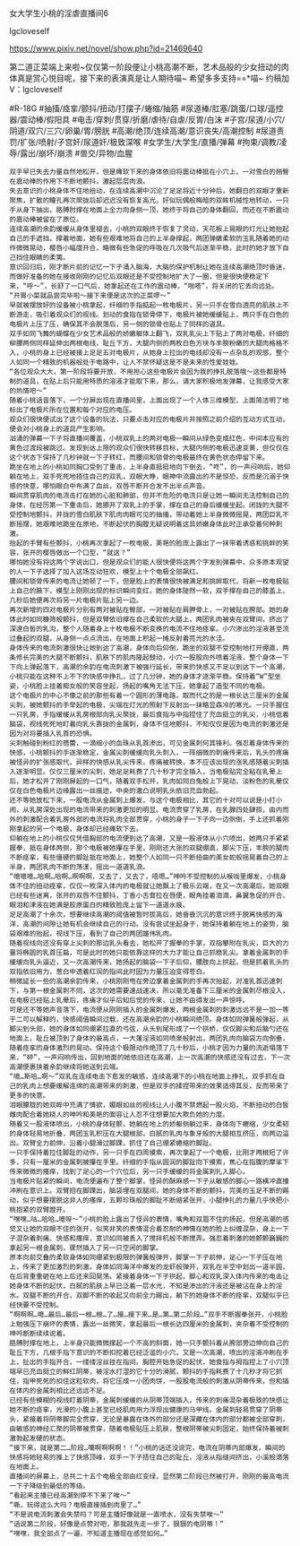 女大学生小桃的淫虐直播间6

lgcloveself

https://www.pixiv.net/novel/show.php?id=21469640

第二道正菜端上来啦~仅仅第一阶段便让小桃高潮不断，艺术品般的少女扭动的肉体真是赏心悦目呢，接下来的表演真是让人期待喵~
希望多多支持==*喵~
约稿加V：lgcloveself

#R-18G
#抽搐/痉挛/颤抖/扭动/打摆子/蜷缩/抽筋
#尿道棒/肛塞/跳蛋/口球/遥控器/震动棒/假阳具
#电击/穿刺/贯穿/折磨/虐待/自虐/反胃/白沫
#子宫/尿道/小穴/阴道/双穴/三穴/卵巢/胃/膀胱
#高潮/绝顶/连续高潮/意识丧失/高潮控制
#尿道责罚/扩张/喷射/子宫奸/尿道奸/极致深喉
#女学生/大学生/直播/弹幕
#拘束/调教/凌辱/露出/崩坏/崩溃
#兽交/异物/血腥


    双手早已失去力量自然地松开，但是瘫软下来的身体依旧将震动棒抵在小穴上，一对雪白的翘臀在震动棒的作用下不断地颤抖，激起层层肉浪。
    失去意识的小桃身体不住地扭动，在连续高潮中沉沦了足足将近十分钟后，她翻白的双眼才重新聚焦，扩散的瞳孔再次聚拢后却迟迟没有恢复高光，好似玩偶般晦暗的双眸机械性地转动，一只手从身下抽出，胳膊肘撑在地面上全力向身侧一顶，她终于将自己的身体翻回，而还在不断震动的震动棒被留在了原位。
    连续高潮的余韵缓缓从身体里褪去，小桃的双眼终于恢复了灵动，天花板上晃眼的灯光让她抬起自己的手遮挡，撑着地面，她有些艰难地将自己的上半身撑起，两团弹嫩柔软的玉乳随着她的动作微微晃动，樱唇小幅度开合，略微有些急促的呼吸在几次吸气后逐渐平稳，此时的她才放下自己挡住眼睛的柔荑。
    意识回归后，刚才断片前的记忆一下子涌入脑海，大脑的保护机制让她在连续高潮绝顶时昏迷，而做好准备的她在接收刚刚的记忆后双眼还是不受控制地扩大了一圈，但是很快便稳定下来，“呼～”，长舒了一口气后，她拿起还在工作的震动棒，“啪嗒”，将关闭的它丢向远处。
    “开胃小菜就品尝完毕啦～接下来便是这次的正菜啰～”
    早就被摆放好的设备被小桃拿起，纤细的手指掂起一枚电极片，另一只手在雪白透亮的肌肤上不断游走，吸引着观众们的视线。划动的食指在锁骨停下，电极片被她缓缓贴上，两只手在白色的电极片上压了压，确保其不会脱落后，另一侧的锁骨也贴上了同样的道具。
    双手如同飞舞的蝴蝶在少女艺术品般的娇嫩躯体上翻飞，双乳乳尖上下贴上了两对电极，纤细的柳腰两侧同样延伸出两根电线，耻丘下方，大腿内侧的两枚白色方块与丰腴粉嫩的大腿肉格格不入，小桃的身上已经被接上足足五对电极片，从她身上拉出的电线却没有一点杂乱的观感，整个人如同一个精致的机器般处于电路中，让人不禁怀疑这是不是未来的性爱娃娃。
    “各位观众大大，第一阶段将要开放，不用担心这些电极片会因为我的挣扎脱落哦～这些都是特制的道具，在贴上后只能用特质的溶液才能取下来，那么，请大家积极地发弹幕，让我感受大家的热情吧～”
    随着小桃话音落下，一个分屏出现在直播间里，上面出现了一个人体三维模型，上面简洁明了地标出了电极片所在位置和每个对应的电压。
    观众们很快便试出了这个设备的玩法，只要点击对应的电极片并按照之前介绍的互动方式互动，便会对小桃身上的道具产生影响。
    汹涌的弹幕一下子将直播间覆盖，小桃双乳上的两对电极一瞬间从绿色变成红色，中间本应有的黄色过渡段被跳过。发现到达上限的观众们很快转移目标，大腿内侧的电极迅速变黄，但仅仅在这个状态下保持了几秒钟就一下子转红，而腰间和锁骨的电极最终在黄色状态停留下来。
    跪坐在地上的小桃如同胸口受到了重击，上半身直挺挺地向下倒去，“咚”，的一声闷响后，她仰躺在地上，双手死死地捂住自己的双乳，双眼大睁，眼神中流露出的不是惊恐，反而是沉溺于快感的快意，哪怕眼白中布满了血丝，双唇不断开合发不出半点声音。
    瞬间贯穿肌肉的电流击打在她的心脏和肺部，但并不危险的电流只是让她一瞬间无法控制自己的身体，在经历第一下重击后，她挪开了双乳上的手掌，撑在自己的身后缓缓坐起。闭拢的大腿不受控制地颤抖，并拢的雪白肌肤下肌肉肉眼可见的抽搐，带动着她上半身微微摇晃，两团巨乳不断摇摆，她艰难地跪坐在原地，不断起伏的胸膛无疑说明着这具娇嫩身体此时正承受着何种刺激。
    抬起的手臂有些颤抖，小桃再次拿起了一枚电极，美艳的脸庞上露出了一抹带着诱惑和挑衅的笑容，张开的樱唇做出一个口型，“就这？”
    哪怕她没有将这两个字说出口，但是观众们的能人很快便将这两个字发到弹幕中，众多原本观望的人一下子选择了加入这场互动狂欢，模型上十个电极全部飙红。
    腰间和锁骨传来的电流让她顿了一下，但是脸上的表情很快被满足和挑衅取代，将新一枚电极贴上自己的腋下，模型上刚刚出现的标识瞬间变红，她的身体陡然一软，双手撑在自己的膝盖上，几秒后她便再次将另一片电极片贴上另一边。
    再次新增的四对电极片分别有两对被贴在臀部，一对被贴在肩胛骨上，一对被贴在胯部。她的身体此时如同糠筛般颤抖，但是双臂依旧撑在自己柔软的大腿上，两团乳肉被夹在双臂间，挤出了深邃白皙的乳沟，整个人随着身上十枚电极不断变换的电流不住地痉挛。小穴渗出的淫液甚至流过叠起的双腿，从身侧一点点流出，在地面上积起一摊反射着亮光的水洼。
    身体传来的电流刺激很快让她到达了高潮，身体向后仰倒，跪坐的双腿不受控制地打开绷直，两条修长完美的大腿不断颤抖，肌肤下的肌肉隆起鼓动，小穴一股股向外喷着淫液，整个身体一下下向上弹起落下，高潮的余韵在电流刺激下被强行延长，带来的快感又不足以到达下一个高潮，小桃只能在这种不上不下的快感中挣扎，过了几分钟，她的身体才逐渐平稳。保持着“W”型坐姿，小桃脸上挂着痴女般的笑容坐起，扬起的嘴角无法下压，她拿起了造型不同的电极。
    这个电极片的中心不像之前的那些有着一个圆形的薄电路，取而代之的是一根长达三厘米的金属尖刺，被她颤抖的手举起的电极，尖端在灯光的照射下反射出一抹略显森冷的寒光。一只手握住一只乳房，手指缓缓从乳房根部向乳尖聚拢，最后食指与中指捏住了充血挺立的乳尖，小桃低着脑袋，视线死死地盯着向乳头靠拢的金属刺，身体不住地颤抖，不知仅仅是因为电流的刺激还是因为对将要插入乳首的恐惧。
    尖刺触碰到粉红的蓓蕾，一滴细小的血珠从乳首渗出，可见金属刺何其锋利。强忍着身体传来的快感，小桃颤抖的手逐渐稳定，金属尖刺缓缓向乳头刺入，一阵细微的刺痛传来后，乳头的疼痛被怪异的扩张感取代，异样的快感从乳尖传来，疼痛被转换，本不应该出现的涨乳感随着尖刺插入逐渐明显。仅仅三厘米的尖刺，她足足耗费了几十秒才完全插入，当电极贴完全粘在乳晕上后，她才松开了刚刚屏起的一口气，随着双手松开，乳肉如同白兔般上下晃动，淡粉色的乳晕仅仅在白色电极片边缘露出一丝痕迹，中央的激凸说明乳头依旧充血勃起。
    还不等她放松下来，一股电流从金属刺上爆发，与这个电极相比，其它的十对可以说是小打小闹，从乳房深处出现的电流带来的刺激更加的明显。电流贯穿了乳房，在乳腺四处肆掠，由内而外的刺激配合着乳房外部的电流将乳肉全部贯穿，小桃的身子一下子向一边侧倒，手上还抓着刚刚拿起的另一个电极，身体却已经瘫软下去。
    仰躺在地上的小桃仅仅凭借胸部的电流便到达了高潮，又是一股液体从小穴喷出，她两只手紧紧握拳，抵在身体两侧，那个电极被她攥在手里，刚刚还大张的双腿绷直，脚尖下压，丰腴的腿肉不断痉挛，有些僵硬的脚趾抵在地面上，她整个人如同一只不断扭曲的美女蛇般摇晃着自己的上半身，两团乳肉不断的荡漾，摇出一道道乳浪。
    “噫噫噫…哈啊…哈啊…啊啊啊，又去了，又去了，唔嗯…”呻吟不受控制的从喉咙里爆发，小桃身体不住的扭动痉挛，仅仅一枚深入体内的电极就让她飘上了极乐云端，在又一次高潮后，她双眼已经有些迷离，张开的双唇不住颤抖，丁香小舌耷拉在唇便，眼角挂着泪滴，鼻翼急促的开合，眼泪和津液在她满是胶原蛋白的精致脸庞上留下一道道水痕。
    足足高潮了十余次，想要继续高潮的阈值被暂时拔高后，她昏昏沉沉的意识终于脱离快感的海洋，高潮的间隙让她有机会继续自己的行动。没有尝试坐起身子，她保持着躺在地上的姿势，脑袋艰难的抬起，视线下压，看到了自己的两团雄伟乳肉。
    随着视线向还没有穿上尖刺的那边乳头看去，她松开了握拳的手掌，双指攀附在乳尖，巨大的力量将椭圆的乳首压扁，可是此时的她只能依靠这样的大力才能让自己抓稳乳尖。拿着金属刺的手缓缓向乳头逼近，又一次高潮传来，她扬起的脑袋一下子后仰，腰肢向上拱起，但是抓着乳头的双指依旧用力，葱白中透着红润的指间此时因为力量压迫变得苍白。
    稍微延长一些的高潮余韵传来，小桃刚刚甩在旁边拿着金属刺的手再次抬起，对准乳首迅速刺下，与第一根金属刺不同，这次的她需要速战速决，所以毫无准备下三厘米的金属刺尽根没入，在电极已经贴上乳晕后，疼痛才似乎后知后觉的传来，让她不由得发出一声惊呼。
    可是还不等她声音落下，电流便从刚刚插入的金属刺爆发，两根金属刺的刺激远远不是一加一等于二可以解释的，快感阈值瞬间过载，还在高潮余韵的小桃瞬间绝顶。身体如同弹簧般弹起，从脚尖到头部，她的身体如同绷紧拉直的弓弦，从头到尾形成了一个拱桥，仅仅脚尖和后脑勺还在地面上，耻丘被顶到了身体的最高点，一大蓬淫液如同喷泉般射出，两团乳肉向脑袋方向倒垂，随着痉挛的身体激烈的晃动。保持这个极限动作绝顶了几十秒后，小桃才因为力量的流逝塌落下来，“砰”，一声闷响传出，回到地面的她依旧还在高潮，上一次高潮的快感还没有过去，下一次高潮便裹挟着余韵继续将她送到云端。
    “噫…斯哈…啊～”双乳在连续电击下愈发的敏感，连续高潮下的小桃在地面上挣扎，双手抓在自己的乳肉上想要缓解连绵的高潮带来的刺激，但是双手的揉捏带来的效果适得其反，反而带来了更多的快意。
    泪眼朦胧的她双眸中充满了情欲，媚眼如丝的视线让人小腹不禁燃起一股火焰，不断扭动的白皙雌肉配合着她挠人的呻吟和美艳的面容让人忍不住想要加大欺负她的力度。
    随着又一股液体喷出，小桃的身体轻颤，她躺在地上的娇躯侧躺过来，身体向下蜷缩，少女柔韧的身体轻易地折叠，两团玉乳积压在大腿根部，白腻的乳肉与象牙般的大腿相互挤压，向两边溢出。双臂全力前伸，沿着小腿滑过脚踝，抓住了自己绷紧蜷缩的脚趾。
    一只手保持着拉住脚趾的动作，另一只手在四周摸索，再次拿起了一个电极，比刚才两根短了许多，只有一厘米的金属刺被攥在手里。纤细的手指从圆润的脚趾向下摸索，焦心在指腹的摩挲下传来微微的瘙痒，找到了足心的一个穴位后，另一只手缓缓的将金属刺扎入脚心。
    当电极片贴紧的瞬间，电流便遍布了整个脚掌，怪异的酥麻感一下子从敏感的脚心一路横冲直撞冲刷在意识上。双臂抱在脚踝出，脑袋埋在双腿间，她的身体不断的颤抖，完美的玉足不断的踢动，似乎想要摆脱这非人的瘙痒，五颗珍珠般的脚趾不断缩紧张开，小腿挣扎的力量几乎快把小桃抱紧的双臂蹬开。
    “嘿嘿…咕…哈哈…噫呀～”小桃的脸上露出了怪异的表情，嘴角和双眉不住的扬起，但是高潮的感觉又让她的双眼不住的张开，似笑非笑的表情混合着忍耐的神情在她的脸上纠缠混杂，身上一下子混杂着刺痛、快感和瘙痒，意识如同被丢入了搅拌机般不断搅弄。强忍着刺激的她颤颤巍巍的拿起另一根金属刺，骤然插入了另一只空闲的脚掌。
    原本向前交叠的柔软身体如同绷紧到极限的弹簧般弹开，脚掌一下子前伸，足心一下子压在地上，传来了更加激烈的刺激。身体如同海洋中爆发的龙虾般弹开，双乳在半空中划出一道半圆，在后背重重砸在地上后还来回晃荡。紧接着身体一下子拱起，脚心和双乳深入体内传来的电击让她身体不断的起伏，白腻的肌肤上早已泛着一层水光，不知是渗出的汗液还是被沾在身上的淫水。双腿不断的开合，双脚不断的收起又向前全力踢出，躺下的她身体不断的痉挛，双腿似乎已经快要不受控制。
    “啊啊啊…噫…最后…最后一根…根…了…接…接下来…是…第…第二阶段…”双手不断握拳张开，小桃脸上勉强压下崩坏的表情，露出一丝微笑，拿起最后一根长达四厘米的金属刺，夹杂着不受控制的呻吟断断续续说着。
    胳膊肘撑在地上，上半身只能微微撑起一个不高的斜面，她一只手颤抖着从胯部旁边伸向自己的耻丘下方，几根手指下意识的不断扣挖着已经泛滥的小穴，又是一次高潮，喷出的淫液冲刷在手上，扯出的手指开合，一缕缕淫丝挂在指间。胸腔开始急促的起伏，她食指与拇指捏上了小穴顶端早已充血挺立的鲜红阴蒂，被淫水打湿的它十分的滑腻，颤抖的手指耗费了十几秒才将它抓住，指甲死死的扣住这粒软肉，将它压成一小团肉饼，一股股电流般的刺激从阴蒂传来，但和插在体内的金属刺相比还远远不足。
    已经有些模糊的视线盯着阴蒂，金属刺缓缓的从阴蒂顶端插入，传来的刺痛混杂着极致的快感让她不断的痉挛，光滑的小腹上甚至已经肌肉用力浮现出健康的马甲线。金属刺轻易贯穿了阴蒂头，紧接着将阴蒂脚完全贯穿，无论是暴露在体外的部分还是深藏在体内的部分都被全部穿刺，由敏感的神经汇聚的阴蒂被贯穿，随着电极贴压上肌肤，整根阴蒂被尖刺固定，始终保持着被刺激勃起发硬的状态。
    “接下来，就是第二…阶段…噶啊啊啊啊！！”小桃的话还没说完，电流在阴蒂内部爆发，瞬间的快感将她轻易的推上了快感顶峰，双手一下子捂住自己的耻丘，淫液从指缝间挤出，小溪般滴落在地面上。
    直播间的屏幕上，总共二十五个电极全部由红变绿，显然第二阶段已然被打开，刚刚的最高电流一下子降级到最低的等级。
    “看起来主播已经高潮到停不下来了唉～”
    “嘶，玩得这么大吗？电极直接插到肉里了…”
    “不是说电流刺激会失禁吗？可是主播好像就是一直喷水，没有失禁唉～”
    “话说第二阶段，好像是点赞对吧，那我就先走一步了，狠狠的电阴蒂！”
    “嘿嘿，我全部点了一遍，不知道主播现在感觉如何…”